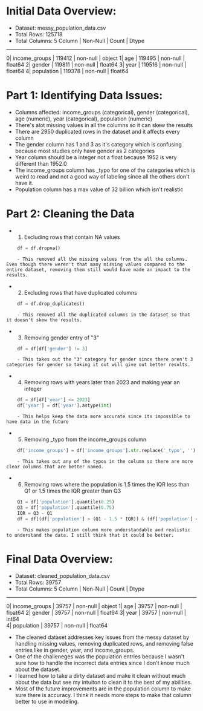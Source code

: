# Initial Data Overview: 
- Dataset: messy_population_data.csv
- Total Rows: 125718
- Total Columns: 5
     Column        | Non-Null | Count    | Dtype  
--------------------------------------------- 
 0|  income_groups | 119412   | non-null | object 
 1|  age           | 119495   | non-null | float64
 2|  gender        | 119811   | non-null | float64
 3|  year          | 119516   | non-null | float64
 4|  population    | 119378   | non-null | float64

# Part 1: Identifying Data Issues: 
- Columns affected: income_groups (categorical), gender (categorical), age (numeric), year (categorical), population (numeric)
- There's alot missing values in all the columns so it can skew the results
- There are 2950 duplicated rows in the dataset and it affects every column 
- The gender column has 1 and 3 as it's category which is confusing because most studies only have gender as 2 categories
- Year column should be a integer not a float because 1952 is very different than 1952.0
- The income_groups column has _typo for one of the categories which is weird to read and not a good way of labeling since all the others don't have it. 
- Population column has a max value of 32 billion which isn't realistic


# Part 2: Cleaning the Data
- 1. Excluding rows that contain NA values 
```python
    df = df.dropna()
```
        - This removed all the missing values from the all the columns. Even though there weren't that many missing values compared to the entire dataset, removing them still would have made an impact to the results. 

- 2. Excluding rows that have duplicated columns 
```python 
    df = df.drop_duplicates()
```
        - This removed all the duplicated columns in the dataset so that it doesn't skew the results.

- 3. Removing gender entry of "3"
```python
    df = df[df['gender'] != 3]  
```
        - This takes out the "3" category for gender since there aren't 3 categories for gender so taking it out will give out better results. 

- 4. Removing rows with years later than 2023 and making year an integer 
```python
    df = df[df['year'] <= 2023]
    df['year'] = df['year'].astype(int)
```
        - This helps keep the data more accurate since its impossible to have data in the future

- 5. Removing _typo from the income_groups column 
```python
    df['income_groups'] = df['income_groups'].str.replace('_typo', '')
```
        - This takes out any of the typos in the column so there are more clear columns that are better named. 
- 6. Removing rows where the population is 1.5 times the IQR less than Q1 or 1.5 times the IQR greater than Q3
```python 
    Q1 = df['population'].quantile(0.25)
    Q3 = df['population'].quantile(0.75)
    IQR = Q3 - Q1
    df = df[(df['population'] > (Q1 - 1.5 * IQR)) & (df['population'] < (Q3 + 1.5 * IQR))] 
```
        - This makes population column more understandable and realistic to understand the data. I still think that it could be better. 

# Final Data Overview: 
- Dataset: cleaned_population_data.csv
- Total Rows: 39757
- Total Columns: 5
      Column       | Non-Null | Count    | Dtype  
---------------------------------------------------  
 0|  income_groups | 39757    | non-null | object 
 1|  age           | 39757    | non-null | float64
 2|  gender        | 39757    | non-null | float64
 3|  year          | 39757    | non-null | int64  
 4|  population    | 39757    | non-null | float64
- The cleaned dataset addresses key issues from the messy dataset by handling missing values, removing duplicated rows, and removing false entries like in gender, year, and income_groups. 
- One of the challeneges was the population entries because I wasn't sure how to handle the incorrect data entries since I don't know much about the dataset.
- I learned how to take a dirty dataset and make it clean without much about the data but see my intuiton to clean it to the best of my abilities. 
- Most of the future improvements are in the population column to make sure there is accuracy. I think it needs more steps to make that column better to use in modeling. 